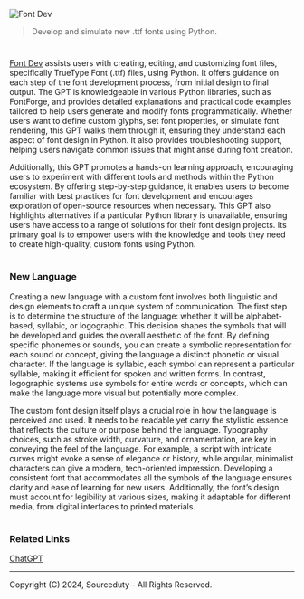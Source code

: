 ![Font Dev](https://github.com/user-attachments/assets/1337badb-44f5-481e-8fbc-c6cb8b511d71)

> Develop and simulate new .ttf fonts using Python.

#

[Font Dev](https://chatgpt.com/g/g-Q24l3Bj4E-font-dev) assists users with creating, editing, and customizing font files, specifically TrueType Font (.ttf) files, using Python. It offers guidance on each step of the font development process, from initial design to final output. The GPT is knowledgeable in various Python libraries, such as FontForge, and provides detailed explanations and practical code examples tailored to help users generate and modify fonts programmatically. Whether users want to define custom glyphs, set font properties, or simulate font rendering, this GPT walks them through it, ensuring they understand each aspect of font design in Python. It also provides troubleshooting support, helping users navigate common issues that might arise during font creation.

Additionally, this GPT promotes a hands-on learning approach, encouraging users to experiment with different tools and methods within the Python ecosystem. By offering step-by-step guidance, it enables users to become familiar with best practices for font development and encourages exploration of open-source resources when necessary. This GPT also highlights alternatives if a particular Python library is unavailable, ensuring users have access to a range of solutions for their font design projects. Its primary goal is to empower users with the knowledge and tools they need to create high-quality, custom fonts using Python.

#
### New Language

Creating a new language with a custom font involves both linguistic and design elements to craft a unique system of communication. The first step is to determine the structure of the language: whether it will be alphabet-based, syllabic, or logographic. This decision shapes the symbols that will be developed and guides the overall aesthetic of the font. By defining specific phonemes or sounds, you can create a symbolic representation for each sound or concept, giving the language a distinct phonetic or visual character. If the language is syllabic, each symbol can represent a particular syllable, making it efficient for spoken and written forms. In contrast, logographic systems use symbols for entire words or concepts, which can make the language more visual but potentially more complex.

The custom font design itself plays a crucial role in how the language is perceived and used. It needs to be readable yet carry the stylistic essence that reflects the culture or purpose behind the language. Typography choices, such as stroke width, curvature, and ornamentation, are key in conveying the feel of the language. For example, a script with intricate curves might evoke a sense of elegance or history, while angular, minimalist characters can give a modern, tech-oriented impression. Developing a consistent font that accommodates all the symbols of the language ensures clarity and ease of learning for new users. Additionally, the font’s design must account for legibility at various sizes, making it adaptable for different media, from digital interfaces to printed materials.

#
### Related Links

[ChatGPT](https://github.com/sourceduty/ChatGPT)

***
Copyright (C) 2024, Sourceduty - All Rights Reserved.
